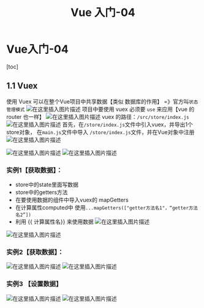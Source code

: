 ﻿---
title: Vue 入门-04
tag: Vue
categories:
  - 前端
  - Vue
---

# Vue入门-04

[toc]

## 1.1 Vuex

使用 Vuex 可以在整个Vue项目中共享数据【类似 数据库的作用】
=》官方叫`状态管理模式` 
![在这里插入图片描述](https://img-blog.csdnimg.cn/20210122104027301.png?x-oss-process=image/watermark,type_ZmFuZ3poZW5naGVpdGk,shadow_10,text_aHR0cHM6Ly9ibG9nLmNzZG4ubmV0L20wXzQ2NTc4NTky,size_16,color_FFFFFF,t_70)
项目中要使用 vuex 必须要 `use` 来应用【vue 的 router 也一样】
![在这里插入图片描述](https://img-blog.csdnimg.cn/20210122104249153.png?x-oss-process=image/watermark,type_ZmFuZ3poZW5naGVpdGk,shadow_10,text_aHR0cHM6Ly9ibG9nLmNzZG4ubmV0L20wXzQ2NTc4NTky,size_16,color_FFFFFF,t_70)
 vuex 的路径：`/src/store/index.js`
 ![在这里插入图片描述](https://img-blog.csdnimg.cn/20210122104820568.png)
首先，在`/store/index.js`文件中引入vuex，并导出1个store对象，
在`main.js`文件中导入 `/store/index.js`文件，并在Vue对象中注册
![在这里插入图片描述](https://img-blog.csdnimg.cn/202101221056369.png?x-oss-process=image/watermark,type_ZmFuZ3poZW5naGVpdGk,shadow_10,text_aHR0cHM6Ly9ibG9nLmNzZG4ubmV0L20wXzQ2NTc4NTky,size_16,color_FFFFFF,t_70)

![在这里插入图片描述](https://img-blog.csdnimg.cn/20210122105030964.png?x-oss-process=image/watermark,type_ZmFuZ3poZW5naGVpdGk,shadow_10,text_aHR0cHM6Ly9ibG9nLmNzZG4ubmV0L20wXzQ2NTc4NTky,size_16,color_FFFFFF,t_70)
![在这里插入图片描述](https://img-blog.csdnimg.cn/20210122110141606.png?x-oss-process=image/watermark,type_ZmFuZ3poZW5naGVpdGk,shadow_10,text_aHR0cHM6Ly9ibG9nLmNzZG4ubmV0L20wXzQ2NTc4NTky,size_16,color_FFFFFF,t_70)
### 实例1【获取数据】：
- store中的state里面写数据
- store中的getters方法
- 在要使用数据的组件中导入vuex的 mapGetters
- 在计算属性computed中 使用`...mapGetters(["getter方法名1"，“getter方法名2”])`
- 利用 {{ 计算属性名}} 来使用数据
![在这里插入图片描述](https://img-blog.csdnimg.cn/20210122113209775.png?x-oss-process=image/watermark,type_ZmFuZ3poZW5naGVpdGk,shadow_10,text_aHR0cHM6Ly9ibG9nLmNzZG4ubmV0L20wXzQ2NTc4NTky,size_16,color_FFFFFF,t_70)

![在这里插入图片描述](https://img-blog.csdnimg.cn/2021012211431555.png?x-oss-process=image/watermark,type_ZmFuZ3poZW5naGVpdGk,shadow_10,text_aHR0cHM6Ly9ibG9nLmNzZG4ubmV0L20wXzQ2NTc4NTky,size_16,color_FFFFFF,t_70)
### 实例2【获取数据】：
![在这里插入图片描述](https://img-blog.csdnimg.cn/20210122114921444.png?x-oss-process=image/watermark,type_ZmFuZ3poZW5naGVpdGk,shadow_10,text_aHR0cHM6Ly9ibG9nLmNzZG4ubmV0L20wXzQ2NTc4NTky,size_16,color_FFFFFF,t_70)
![在这里插入图片描述](https://img-blog.csdnimg.cn/20210122115028541.png?x-oss-process=image/watermark,type_ZmFuZ3poZW5naGVpdGk,shadow_10,text_aHR0cHM6Ly9ibG9nLmNzZG4ubmV0L20wXzQ2NTc4NTky,size_16,color_FFFFFF,t_70)
### 实例3 【设置数据】

![在这里插入图片描述](https://img-blog.csdnimg.cn/20210122122416420.png?x-oss-process=image/watermark,type_ZmFuZ3poZW5naGVpdGk,shadow_10,text_aHR0cHM6Ly9ibG9nLmNzZG4ubmV0L20wXzQ2NTc4NTky,size_16,color_FFFFFF,t_70)
![在这里插入图片描述](https://img-blog.csdnimg.cn/20210122122915950.png?x-oss-process=image/watermark,type_ZmFuZ3poZW5naGVpdGk,shadow_10,text_aHR0cHM6Ly9ibG9nLmNzZG4ubmV0L20wXzQ2NTc4NTky,size_16,color_FFFFFF,t_70)

